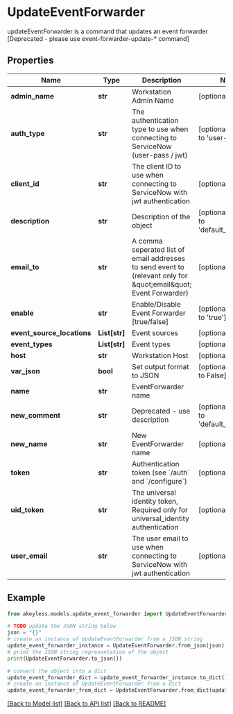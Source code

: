 # UpdateEventForwarder

updateEventForwarder is a command that updates an event forwarder [Deprecated - please use event-forwarder-update-* command]

## Properties

Name | Type | Description | Notes
------------ | ------------- | ------------- | -------------
**admin_name** | **str** | Workstation Admin Name | [optional] 
**auth_type** | **str** | The authentication type to use when connecting to ServiceNow (user-pass / jwt) | [optional] [default to 'user-pass']
**client_id** | **str** | The client ID to use when connecting to ServiceNow with jwt authentication | [optional] 
**description** | **str** | Description of the object | [optional] [default to 'default_comment']
**email_to** | **str** | A comma seperated list of email addresses to send event to (relevant only for \&quot;email\&quot; Event Forwarder) | [optional] 
**enable** | **str** | Enable/Disable Event Forwarder [true/false] | [optional] [default to 'true']
**event_source_locations** | **List[str]** | Event sources | [optional] 
**event_types** | **List[str]** | Event types | [optional] 
**host** | **str** | Workstation Host | [optional] 
**var_json** | **bool** | Set output format to JSON | [optional] [default to False]
**name** | **str** | EventForwarder name | 
**new_comment** | **str** | Deprecated - use description | [optional] [default to 'default_comment']
**new_name** | **str** | New EventForwarder name | [optional] 
**token** | **str** | Authentication token (see &#x60;/auth&#x60; and &#x60;/configure&#x60;) | [optional] 
**uid_token** | **str** | The universal identity token, Required only for universal_identity authentication | [optional] 
**user_email** | **str** | The user email to use when connecting to ServiceNow with jwt authentication | [optional] 

## Example

```python
from akeyless.models.update_event_forwarder import UpdateEventForwarder

# TODO update the JSON string below
json = "{}"
# create an instance of UpdateEventForwarder from a JSON string
update_event_forwarder_instance = UpdateEventForwarder.from_json(json)
# print the JSON string representation of the object
print(UpdateEventForwarder.to_json())

# convert the object into a dict
update_event_forwarder_dict = update_event_forwarder_instance.to_dict()
# create an instance of UpdateEventForwarder from a dict
update_event_forwarder_from_dict = UpdateEventForwarder.from_dict(update_event_forwarder_dict)
```
[[Back to Model list]](../README.md#documentation-for-models) [[Back to API list]](../README.md#documentation-for-api-endpoints) [[Back to README]](../README.md)



